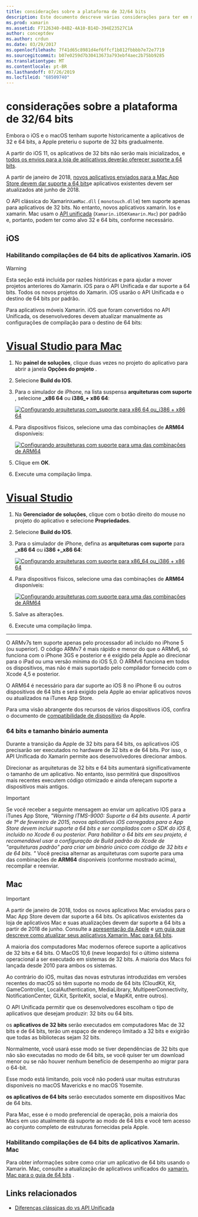 ```yaml
---
title: considerações sobre a plataforma de 32/64 bits
description: Este documento descreve várias considerações para ter em mente ao direcionar as arquiteturas de 32 bits e 64 bits para um aplicativo Xamarin. iOS ou Xamarin. Mac.
ms.prod: xamarin
ms.assetid: F7126340-04B2-4A10-B14D-394E23527C1A
author: conceptdev
ms.author: crdun
ms.date: 03/29/2017
ms.openlocfilehash: 7f41d65c8981d4ef6ffcf1b812fbbbb7e72e7719
ms.sourcegitcommit: b07e0259d7b30413673a793ebf4aec2b75bb9285
ms.translationtype: MT
ms.contentlocale: pt-BR
ms.lasthandoff: 07/26/2019
ms.locfileid: "68509740"
---
```

# <a name="3264-bit-platform-considerations"></a>considerações sobre a plataforma de 32/64 bits

Embora o iOS e o macOS tenham suporte historicamente a aplicativos de 32 e 64 bits, a Apple preteriu o suporte de 32 bits gradualmente.

A partir do iOS 11, os aplicativos de 32 bits não serão mais inicializados, e [todos os envios para a loja de aplicativos deverão oferecer suporte a 64 bits](https://developer.apple.com/news/?id=06282017b).

A partir de janeiro de 2018, [novos aplicativos enviados para a Mac App Store devem dar suporte a 64 bits](https://developer.apple.com/news/?id=06282017a)e aplicativos existentes devem ser atualizados até junho de 2018.

O API clássica do Xamarin`XamMac.dll` ( `monotouch.dll`e) tem suporte apenas para aplicativos de 32 bits. No entanto, novos aplicativos xamarin. Ios e xamarin. Mac usam o [API unificada](~/cross-platform/macios/unified/index.md) (`Xamarin.iOS`e`Xamarin.Mac`) por padrão e, portanto, podem ter como alvo 32 e 64 bits, conforme necessário.

## <a name="ios"></a>iOS

<a name="enable-64" />

### <a name="enabling-64-bit-builds-of-xamarinios-apps"></a>Habilitando compilações de 64 bits de aplicativos Xamarin. iOS

> [!WARNING]
> Esta seção está incluída por razões históricas e para ajudar a mover projetos anteriores do Xamarin. iOS para o API Unificada e dar suporte a 64 bits. Todos os novos projetos do Xamarin. iOS usarão o API Unificada e o destino de 64 bits por padrão.

Para aplicativos móveis Xamarin. iOS que foram convertidos no API Unificada, os desenvolvedores devem atualizar manualmente as configurações de compilação para o destino de 64 bits:

# <a name="visual-studio-for-mactabmacos"></a>[Visual Studio para Mac](#tab/macos)

1. No **painel de soluções**, clique duas vezes no projeto do aplicativo para abrir a janela **Opções do projeto** .
2. Selecione **Build do IOS**.
3. Para o simulador de iPhone, na lista suspensa **arquiteturas com suporte** , selecione **\_x86 64** ou **i386\_+ x86 64**:

   [![Configurando arquiteturas com\_suporte para x86 64 ou\_i386 + x86 64](Images/Image01.png "Setting Supported architectures to x86\_64 or i386 + x86\_64")](Images/Image01-large.png#lightbox) 

4. Para dispositivos físicos, selecione uma das combinações de **ARM64** disponíveis:

   [![Configurando arquiteturas com suporte para uma das combinações de ARM64](Images/Image02.png "Configurando arquiteturas com suporte para uma das combinações de ARM64")](Images/Image02-large.png#lightbox)

5. Clique em **OK**.
6. Execute uma compilação limpa.

# <a name="visual-studiotabwindows"></a>[Visual Studio](#tab/windows)

1. Na **Gerenciador de soluções**, clique com o botão direito do mouse no projeto do aplicativo e selecione **Propriedades**.
2. Selecione **Build do IOS**.
3. Para o simulador de iPhone, defina as **arquiteturas com suporte** para **\_x86 64** ou **i386 +\_x86 64**: 

   [![Configurando arquiteturas com suporte para x86_64 ou\_i386 + x86 64](Images/VS02.png "Setting Supported architectures to x86_64 or i386 + x86\_64")](Images/VS02-large.png#lightbox)

4. Para dispositivos físicos, selecione uma das combinações de **ARM64** disponíveis:
    
   [![Configurando arquiteturas com suporte para uma das combinações de ARM64](Images/VS01.png "Configurando arquiteturas com suporte para uma das combinações de ARM64")](Images/VS01-large.png#lightbox)

5. Salve as alterações.
6. Execute uma compilação limpa.

-----

O ARMv7s tem suporte apenas pelo processador a6 incluído no iPhone 5 (ou superior). O código ARMv7 é mais rápido e menor do que o ARMv6, só funciona com o iPhone 3GS e posterior e é exigido pela Apple ao direcionar para o iPad ou uma versão mínima do iOS 5,0. O ARMv6 funciona em todos os dispositivos, mas não é mais suportado pelo compilador fornecido com o Xcode 4,5 e posterior. 

O ARM64 é necessário para dar suporte ao iOS 8 no iPhone 6 ou outros dispositivos de 64 bits e será exigido pela Apple ao enviar aplicativos novos ou atualizados na iTunes App Store.

Para uma visão abrangente dos recursos de vários dispositivos iOS, confira o documento de [compatibilidade de dispositivo](https://developer.apple.com/library/content/documentation/DeviceInformation/Reference/iOSDeviceCompatibility/DeviceCompatibilityMatrix/DeviceCompatibilityMatrix.html) da Apple.

### <a name="64-bit-and-binary-size-increases"></a>64 bits e tamanho binário aumenta

Durante a transição da Apple de 32 bits para 64 bits, os aplicativos iOS precisarão ser executados no hardware de 32 bits e de 64 bits. Por isso, o API Unificada do Xamarin permite aos desenvolvedores direcionar ambos.

Direcionar as arquiteturas de 32 bits e 64 bits aumentará significativamente o tamanho de um aplicativo. No entanto, isso permitirá que dispositivos mais recentes executem código otimizado e ainda ofereçam suporte a dispositivos mais antigos.

> [!IMPORTANT]
> Se você receber a seguinte mensagem ao enviar um aplicativo IOS para a iTunes App Store, _"Warning ITMS-9000: Suporte a 64 bits ausente. A partir de 1º de fevereiro de 2015, novos aplicativos iOS carregados para a App Store devem incluir suporte a 64 bits e ser compilados com o SDK do iOS 8, incluído no Xcode 6 ou posterior. Para habilitar o 64 bits em seu projeto, é recomendável usar a configuração de Build padrão do Xcode de "arquiteturas padrão" para criar um binário único com código de 32 bits e de 64 bits. "_ Você precisa alternar as arquiteturas com suporte para uma das combinações de **ARM64** disponíveis (conforme mostrado acima), recompilar e reenviar.

## <a name="mac"></a>Mac

> [!IMPORTANT]
> A partir de janeiro de 2018, todos os novos aplicativos Mac enviados para o Mac App Store devem dar suporte a 64 bits. Os aplicativos existentes da loja de aplicativos Mac e suas atualizações devem dar suporte a 64 bits a partir de 2018 de junho. Consulte a [apresentação da Apple](https://developer.apple.com/news/?id=06282017a) e [um guia que descreve como atualizar seus aplicativos Xamarin. Mac para 64 bits](~/cross-platform/macios/32-and-64/mac-64-bit.md).

A maioria dos computadores Mac modernos oferece suporte a aplicativos de 32 bits e 64 bits.   O MacOS 10,6 (neve leopardo) foi o último sistema operacional a ser executado em sistemas de 32 bits.   A maioria dos Macs foi lançada desde 2010 para ambos os sistemas.

Ao contrário do iOS, muitas das novas estruturas introduzidas em versões recentes do macOS só têm suporte no modo de 64 bits (CloudKit, Kit, GameController, LocalAuthentication, MediaLibrary, MultipeerConnectivity, NotificationCenter, GLKit, SpriteKit, social, e MapKit, entre outros).

O API Unificada permitir que os desenvolvedores escolham o tipo de aplicativos que desejam produzir: 32 bits ou 64 bits.

os **aplicativos de 32 bits** serão executados em computadores Mac de 32 bits e de 64 bits, terão um espaço de endereço limitado a 32 bits e exigirão que todas as bibliotecas sejam 32 bits.

Normalmente, você usará esse modo se tiver dependências de 32 bits que não são executadas no modo de 64 bits, se você quiser ter um download menor ou se não houver nenhum benefício de desempenho ao migrar para o 64-bit.

Esse modo está limitando, pois você não poderá usar muitas estruturas disponíveis no macOS Mavericks e no macOS Yosemite.

**os aplicativos de 64 bits** serão executados somente em dispositivos Mac de 64 bits.

Para Mac, esse é o modo preferencial de operação, pois a maioria dos Macs em uso atualmente dá suporte ao modo de 64 bits e você tem acesso ao conjunto completo de estruturas fornecidas pela Apple.

### <a name="enabling-64-bit-builds-of-xamarinmac-apps"></a>Habilitando compilações de 64 bits de aplicativos Xamarin. Mac

Para obter informações sobre como criar um aplicativo de 64 bits usando o Xamarin. Mac, consulte a atualização de aplicativos unificados do [xamarin. Mac para o guia de 64 bits](~/cross-platform/macios/32-and-64/mac-64-bit.md) .

## <a name="related-links"></a>Links relacionados

- [Diferenças clássicas do vs API Unificada](https://github.com/xamarin/release-notes-archive/blob/master/release-notes/ios/api_changes/classic-vs-unified-8.6.0/index.md)
